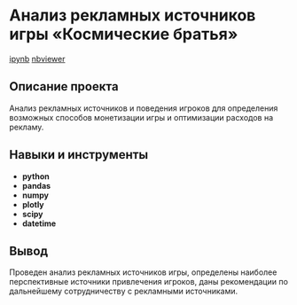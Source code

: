 # Анализ рекламных источников игры «Космические братья»

[ipynb](https://github.com/Askaront/Portfolio/blob/main/Advertising%20sources%20analysis/ad_sources.ipynb)
[nbviewer](https://nbviewer.org/github/Askaront/Portfolio/blob/f85f3c109c51ea85be80472a90a3a7eaaef0909a/Advertising%20sources%20analysis/ad_sources.ipynb)    

## Описание проекта

Анализ рекламных источников и поведения игроков для определения возможных способов монетизации игры и оптимизации расходов на рекламу.

## Навыки и инструменты

- **python**
- **pandas**
- **numpy**
- **plotly**
- **scipy**
- **datetime**

## Вывод

Проведен анализ рекламных источников игры, определены наиболее перспективные источники привлечения игроков, даны рекомендации по дальнейшему сотрудничеству с рекламными источниками.
